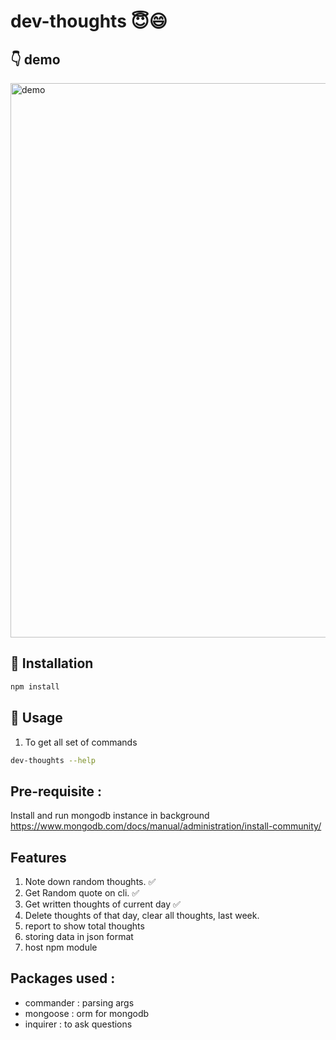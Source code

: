 # dev-thoughts 😇:smile:

## :point_down: demo
<img width="887" alt="demo" src="https://user-images.githubusercontent.com/31470393/200178413-7c765e16-cec7-4f92-94cc-29b256489ce6.png">


## :floppy_disk: Installation
``` bash
npm install
```

## :electric_plug: Usage 
1.  To get all set of commands
``` bash
dev-thoughts --help
```
## Pre-requisite :
Install and run mongodb instance in background
https://www.mongodb.com/docs/manual/administration/install-community/

## Features

1. Note down random thoughts. ✅
2. Get Random quote on cli. ✅
3. Get written thoughts of current day ✅
4. Delete thoughts of that day, clear all thoughts, last week.
5. report to show total thoughts
6. storing data in json format
7. host npm module 

## Packages used :
- commander : parsing args
- mongoose : orm for mongodb
- inquirer : to ask questions


